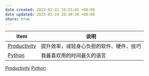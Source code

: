 ```yaml
---
date created: 2023-02-22 19:55:03 +08:00
date updated: 2023-02-24 20:40:38 +08:00
share: true
---
```


| Item                  | 说明                                     |
| --------------------- | ---------------------------------------- |
| [Productivity](./Productivity//RSS.md) | 提升效率，减轻身心负担的软件、硬件、技巧 |
| [Python](./log.md)        | 我最喜欢用的时间最久的语言               |


[Productivity](./Productivity//RSS.md)
[Python](./log.md)
